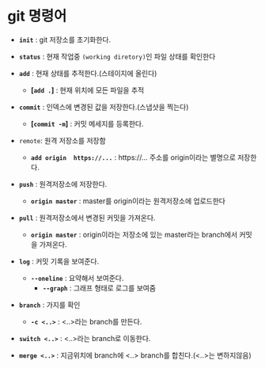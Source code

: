 # git 명령어


- **```init```** : git 저장소를 초기화한다.

-  **```status```** : 현재 작업중 ```(working diretory)```인 파일 상태를 확인한다

- **```add```** : 현재 상태를 추적한다.(스테이지에 올린다)
    - **[```add .```]** : 현재 위치에 모든 파일을 추적
- **```commit```** : 인덱스에 변경된 값을 저장한다.(스냅샷을 찍는다)
    - **[`commit -m`]** : 커밋 메세지를 등록한다.

- ```remote```: 원격 저장소를 저장함
    - **```add origin  https://...```** :  https://... 주소를 origin이라는 별명으로 저장한다.
- **```push```** : 원격저장소에 저장한다.
    - **```origin master```** : master를 origin이라는 원격저장소에 업로드한다

- **```pull```** : 원격저장소에서 변경된 커밋을 가져온다.
    - **```origin master```** : origin이라는 저장소에 있는 master라는 branch에서 커밋을 가져온다.

- **```log```** : 커밋 기록을 보여준다.
    - **```--oneline```** : 요약해서 보여준다.
        - **```--graph```** : 그래프 형태로 로그를 보여줌

- **```branch```** : 가지를 확인
    - **```-c <..>```** : <..>라는 branch를 만든다.

- **```switch <..>```** : <..>라는 branch로 이동한다.

- **```merge <..>```** : 지금위치에 branch에 <..> branch를 합친다.(<..>는 변하지않음)